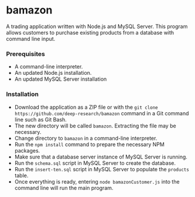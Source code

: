 # bamazon

A trading application written with Node.js and MySQL Server. This program allows customers to purchase existing products from a database with command line input.

### Prerequisites

* A command-line interpreter.
* An updated Node.js installation.
* An updated MySQL Server installation

### Installation

* Download the application as a ZIP file or with the `git clone https://github.com/deep-research/bamazon` command in a Git command line such as Git Bash.
* The new directory will be called `bamazon`. Extracting the file may be necessary.
* Change directory to `bamazon` in a command-line interpreter.
* Run the `npm install` command to prepare the necessary NPM packages.
* Make sure that a database server instance of MySQL Server is running.
* Run the `schema.sql` script in MySQL Server to create the database.
* Run the `insert-ten.sql` script in MySQL Server to populate the `products` table.
* Once everything is ready, entering `node bamazonCustomer.js` into the command line will run the main program.